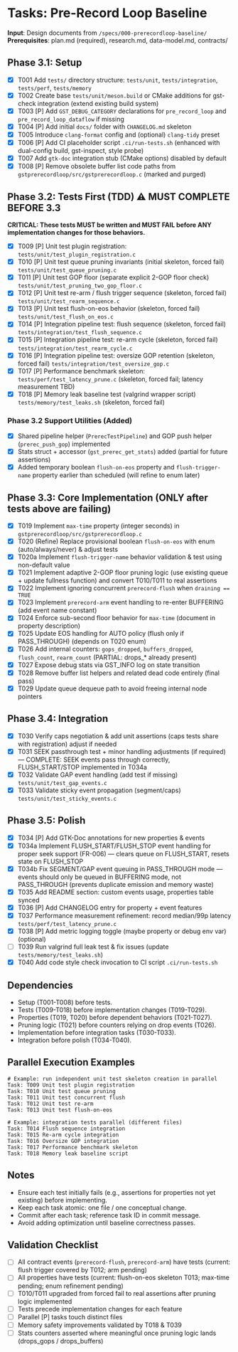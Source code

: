 # Tasks: Pre-Record Loop Baseline

**Input**: Design documents from `/specs/000-prerecordloop-baseline/`  
**Prerequisites**: plan.md (required), research.md, data-model.md, contracts/

## Phase 3.1: Setup
- [X] T001 Add `tests/` directory structure: `tests/unit`, `tests/integration`, `tests/perf`, `tests/memory`
- [X] T002 Create base `tests/unit/meson.build` or CMake additions for gst-check integration (extend existing build system)
- [X] T003 [P] Add `GST_DEBUG_CATEGORY` declarations for `pre_record_loop` and `pre_record_loop_dataflow` if missing
- [X] T004 [P] Add initial `docs/` folder with `CHANGELOG.md` skeleton
- [X] T005 Introduce `clang-format` config and (optional) `clang-tidy` preset
- [X] T006 [P] Add CI placeholder script `.ci/run-tests.sh` (enhanced with dual-config build, gst-inspect, style probe)
- [X] T007 Add `gtk-doc` integration stub (CMake options) disabled by default
- [X] T008 [P] Remove obsolete buffer list code paths from `gstprerecordloop/src/gstprerecordloop.c` (marked and purged)

## Phase 3.2: Tests First (TDD) ⚠️ MUST COMPLETE BEFORE 3.3
**CRITICAL: These tests MUST be written and MUST FAIL before ANY implementation changes for those behaviors.**
- [X] T009 [P] Unit test plugin registration: `tests/unit/test_plugin_registration.c`
- [X] T010 [P] Unit test queue pruning invariants (initial skeleton, forced fail) `tests/unit/test_queue_pruning.c`
- [X] T011 [P] Unit test GOP floor (separate explicit 2-GOP floor check) `tests/unit/test_pruning_two_gop_floor.c`
- [X] T012 [P] Unit test re-arm / flush trigger sequence (skeleton, forced fail) `tests/unit/test_rearm_sequence.c`
- [X] T013 [P] Unit test flush-on-eos behavior (skeleton, forced fail) `tests/unit/test_flush_on_eos.c`
 - [X] T014 [P] Integration pipeline test: flush sequence (skeleton, forced fail) `tests/integration/test_flush_sequence.c`
 - [X] T015 [P] Integration pipeline test: re-arm cycle (skeleton, forced fail) `tests/integration/test_rearm_cycle.c`
 - [X] T016 [P] Integration pipeline test: oversize GOP retention (skeleton, forced fail) `tests/integration/test_oversize_gop.c`
 - [X] T017 [P] Performance benchmark skeleton: `tests/perf/test_latency_prune.c` (skeleton, forced fail; latency measurement TBD)
 - [X] T018 [P] Memory leak baseline test (valgrind wrapper script) `tests/memory/test_leaks.sh` (skeleton, forced fail)

### Phase 3.2 Support Utilities (Added)
- [X] Shared pipeline helper (`PrerecTestPipeline`) and GOP push helper (`prerec_push_gop`) implemented
- [X] Stats struct + accessor (`gst_prerec_get_stats`) added (partial for future assertions)
- [X] Added temporary boolean `flush-on-eos` property and `flush-trigger-name` property earlier than scheduled (will refine to enum later)

## Phase 3.3: Core Implementation (ONLY after tests above are failing)
- [X] T019 Implement `max-time` property (integer seconds) in `gstprerecordloop/src/gstprerecordloop.c`
- [X] T020 (Refine) Replace provisional boolean `flush-on-eos` with enum (auto/always/never) & adjust tests
- [X] T020a Implement `flush-trigger-name` behavior validation & test using non-default value
- [X] T021 Implement adaptive 2-GOP floor pruning logic (use existing queue + update fullness function) and convert T010/T011 to real assertions
- [X] T022 Implement ignoring concurrent `prerecord-flush` when `draining == TRUE`
- [X] T023 Implement `prerecord-arm` event handling to re-enter BUFFERING (add event name constant)
- [X] T024 Enforce sub-second floor behavior for `max-time` (document in property description)
- [X] T025 Update EOS handling for AUTO policy (flush only if PASS_THROUGH) (depends on T020 enum)
- [X] T026 Add internal counters: `gops_dropped`, `buffers_dropped`, `flush_count`, `rearm_count` (PARTIAL: drops_* already present)
- [X] T027 Expose debug stats via GST_INFO log on state transition
- [X] T028 Remove buffer list helpers and related dead code entirely (final pass)
- [X] T029 Update queue dequeue path to avoid freeing internal node pointers

## Phase 3.4: Integration
- [X] T030 Verify caps negotiation & add unit assertions (caps tests share with registration) adjust if needed
- [X] T031 SEEK passthrough test + minor handling adjustments (if required) — COMPLETE: SEEK events pass through correctly, FLUSH_START/STOP implemented in T034a
- [X] T032 Validate GAP event handling (add test if missing) `tests/unit/test_gap_events.c`
- [X] T033 Validate sticky event propagation (segment/caps) `tests/unit/test_sticky_events.c`

## Phase 3.5: Polish
- [X] T034 [P] Add GTK-Doc annotations for new properties & events
- [X] T034a Implement FLUSH_START/FLUSH_STOP event handling for proper seek support (FR-006) — clears queue on FLUSH_START, resets state on FLUSH_STOP
- [X] T034b Fix SEGMENT/GAP event queuing in PASS_THROUGH mode — events should only be queued in BUFFERING mode, not PASS_THROUGH (prevents duplicate emission and memory waste)
- [X] T035 Add README section: custom events usage, properties table synced
- [X] T036 [P] Add CHANGELOG entry for property + event features
- [X] T037 Performance measurement refinement: record median/99p latency `tests/perf/test_latency_prune.c`
- [X] T038 [P] Add metric logging toggle (maybe property or debug env var) (optional)
- [ ] T039 Run valgrind full leak test & fix issues (update `tests/memory/test_leaks.sh`)
- [X] T040 Add code style check invocation to CI script `.ci/run-tests.sh`

## Dependencies
- Setup (T001-T008) before tests.
- Tests (T009-T018) before implementation changes (T019-T029).
- Properties (T019, T020) before dependent behaviors (T021-T027).
- Pruning logic (T021) before counters relying on drop events (T026).
- Implementation before integration tasks (T030-T033).
- Integration before polish (T034-T040).

## Parallel Execution Examples
```
# Example: run independent unit test skeleton creation in parallel
Task: T009 Unit test plugin registration
Task: T010 Unit test queue pruning
Task: T011 Unit test concurrent flush
Task: T012 Unit test re-arm
Task: T013 Unit test flush-on-eos

# Example: integration tests parallel (different files)
Task: T014 Flush sequence integration
Task: T015 Re-arm cycle integration
Task: T016 Oversize GOP integration
Task: T017 Performance benchmark skeleton
Task: T018 Memory leak baseline script
```

## Notes
- Ensure each test initially fails (e.g., assertions for properties not yet existing) before implementing.
- Keep each task atomic: one file / one conceptual change.
- Commit after each task; reference task ID in commit message.
- Avoid adding optimization until baseline correctness passes.

## Validation Checklist
- [ ] All contract events (`prerecord-flush`, `prerecord-arm`) have tests (current: flush trigger covered by T012; arm pending)
- [ ] All properties have tests (current: flush-on-eos skeleton T013; max-time pending; enum refinement pending)
- [ ] T010/T011 upgraded from forced fail to real assertions after pruning logic implemented
- [ ] Tests precede implementation changes for each feature
- [ ] Parallel [P] tasks touch distinct files
- [ ] Memory safety improvements validated by T018 & T039
- [ ] Stats counters asserted where meaningful once pruning logic lands (drops_gops / drops_buffers)
